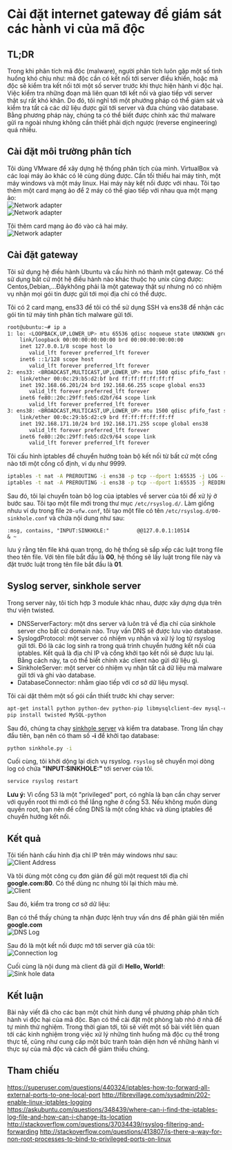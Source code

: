 # Cài đặt internet gateway để giám sát các hành vi của mã độc
## TL;DR
Trong khi phân tích mã độc (malware), người phân tích luôn gặp một số tình huống khó chịu như: mã độc cần có kết nối tới server điều khiển, hoặc mã độc sẽ kiểm tra kết nối tới một số server trước khi thực hiện hành vi độc hại. Việc kiểm tra những đoạn mã liên quan tới kết nối và giao tiếp với server thật sự rất khó khăn. Do đó, tôi nghĩ tới một phướng pháp có thể giám sát và kiểm tra tất cả các dữ liệu được gửi tới server và đưa chúng vào database. Bằng phương pháp này, chúng ta có thể biết được chính xác thứ malware gửi ra ngoài nhưng không cần thiết phải dịch ngược (reverse engineering) quá nhiều.

## Cài đặt môi trường phân tích
Tôi dùng VMware để xây dựng hệ thống phân tích của mình. VirtualBox và các loại máy ảo khác có lẽ cùng dùng được. Cần tối thiểu hai máy tính, một máy windows và một máy linux. Hai máy này kết nối được với nhau.
Tôi tạo thêm một card mạng ảo để 2 máy có thể giao tiếp với nhau qua một mạng ảo:<br />
![Network adapter](screenshots/adapter_config.PNG "edit network adapter")
<br />
![Network adapter](screenshots/config_ip.PNG "edit network adapter")

Tôi thêm card mạng ảo đó vào cả hai máy.<br />
![Network adapter](screenshots/net_adapter.PNG "Network adapter")

## Cài đặt gateway
Tôi sử dụng hệ điều hành Ubuntu và cấu hình nó thành một gateway. Có thể sử dụng bất cứ một hệ điều hành nào khác thuộc họ unix cũng được: Centos,Debian,...Đâykhông phải là một gateway thật sự nhưng nó có nhiệm vụ nhận mọi gói tin được gửi tới mọi địa chỉ có thể được.

Tôi có 2 card mạng, ens33 để tôi có thể sử dụng SSH và ens38 để nhận các gói tin từ máy tính phân tích malware gửi tới.

``` bash
root@ubuntu:~# ip a
1: lo: <LOOPBACK,UP,LOWER_UP> mtu 65536 qdisc noqueue state UNKNOWN group default qlen 1
    link/loopback 00:00:00:00:00:00 brd 00:00:00:00:00:00
    inet 127.0.0.1/8 scope host lo
       valid_lft forever preferred_lft forever
    inet6 ::1/128 scope host
       valid_lft forever preferred_lft forever
2: ens33: <BROADCAST,MULTICAST,UP,LOWER_UP> mtu 1500 qdisc pfifo_fast state UP group default qlen 1000
    link/ether 00:0c:29:b5:d2:bf brd ff:ff:ff:ff:ff:ff
    inet 192.168.66.201/24 brd 192.168.66.255 scope global ens33
       valid_lft forever preferred_lft forever
    inet6 fe80::20c:29ff:feb5:d2bf/64 scope link
       valid_lft forever preferred_lft forever
3: ens38: <BROADCAST,MULTICAST,UP,LOWER_UP> mtu 1500 qdisc pfifo_fast state UP group default qlen 1000
    link/ether 00:0c:29:b5:d2:c9 brd ff:ff:ff:ff:ff:ff
    inet 192.168.171.10/24 brd 192.168.171.255 scope global ens38
       valid_lft forever preferred_lft forever
    inet6 fe80::20c:29ff:feb5:d2c9/64 scope link
       valid_lft forever preferred_lft forever
```

Tôi cấu hình iptables để chuyển hướng toàn bộ kết nối từ bất cứ một cổng nào tới một cổng cố định, ví dụ như 9999.
``` bash
iptables -t nat -A PREROUTING -i ens38 -p tcp --dport 1:65535 -j LOG --log-prefix "INPUT:SINKHOLE:" --log-level 6
iptables -t nat -A PREROUTING -i ens38 -p tcp --dport 1:65535 -j REDIRECT --to-ports 9999
```
Sau đó, tôi lại chuyển toàn bộ log của iptables về server của tôi để xử lý ở bước sau. Tôi tạo một file mới trong thư mục `/etc/rsyslog.d/`. Làm giống nhưu ví dụ  trong file `20-ufw.conf`, tôi tạo một file có tên `/etc/rsyslog.d/00-sinkhole.conf` và chứa nội dung như sau:

```
:msg, contains, "INPUT:SINKHOLE:"         @@127.0.0.1:10514
& ~
```
lưu ý rằng tên file khá quan trọng, do hệ thống sẽ sắp xếp các luật trong file theo tên file. Với tên file bắt đầu là **00**, hệ thống sẽ lấy luật trong file này và đặt trước luật trong tên file bắt đầu là **01**.

## Syslog server, sinkhole server
Trong server này, tôi tích hợp 3 module khác nhau, được xây dựng dựa trên thư viện twisted.
 - DNSServerFactory: một dns server và luôn trả về địa chỉ của sinkhole server cho bất cứ domain nào. Truy vấn DNS sẽ được lưu vào database.
 - SyslogdProtocol: một server có nhiệm vụ nhận và xử lý log từ rsyslog gửi tới. Đó là các log sinh ra trong quá trình chuyển hướng kết nối của iptables. Kết quả là địa chỉ IP và cổng khởi tạo kết nối sẽ được lưu lại. Bằng cách này, ta có thể biết chính xác client nào gửi dữ liệu gì.
 - SinkholeServer: một server có nhiệm vụ nhận tất cả dữ liệu mà malware gửi tới và ghi vào database.
 - DatabaseConnector: nhằm giao tiếp với cơ sở dữ liệu mysql.

Tôi cài dặt thêm một số gói cần thiết trước khi chạy server:
``` bash
apt-get install python python-dev python-pip libmysqlclient-dev mysql-client
pip install twisted MySQL-python
```

Sau đó, chúng ta chạy [sinkhole server](sinkhole-server/sinkhole.py) và kiểm tra database. Trong lần chạy đầu tiên, bạn nên có tham số **-i** để khởi tạo database:
``` bash
python sinkhole.py -i
```
Cuối cùng, tôi khởi dộng lại dịch vụ rsyslog. `rsyslog` sẽ chuyển mọi dòng log có chứa **"INPUT:SINKHOLE:"** tới server của tôi.
``` bash
service rsyslog restart
```

**Lưu ý:** Vì cổng 53 là một "privileged" port, có nghĩa là bạn cần chạy server với quyền root thì mới có thể lắng nghe ở cổng 53. Nếu không muốn dùng quyền root, bạn nên để cổng DNS là một cổng khác và dùng iptables để chuyển hướng kết nối.

## Kết quả
Tôi tiến hành cấu hình địa chỉ IP trên máy windows như sau:<br />
![Client Address](screenshots/client_ip.PNG "Client IP Address")

Và tôi dùng một công cụ đơn giản để gửi một request tới địa chỉ **google.com:80**. Có thể dùng nc nhưng tôi lại thích màu mè.<br />
![Client](screenshots/client.PNG "Client")

Sau đó, kiểm tra trong cơ sở dữ liệu:

Bạn có thể thấy chúng ta nhận được lệnh truy vấn dns để phân giải tên miền **google.com**<br />
![DNS Log](screenshots/dns_log.PNG "DNS log")

Sau đó là một kết nối được mở tới server giả của tôi:<br />
![Connection log](screenshots/connection_log.PNG "Connection log")

Cuối cùng là nội dung mà client đã gửi đi **Hello, World!**:<br />
![Sink hole data](screenshots/sinkhole_data.PNG "Sink hole data")

## Kết luận
Bài này viết đã cho các bạn một chút hình dung về phương pháp phân tích hành vi độc hại của mã độc. Bạn có thể cài đặt một phòng lab nhỏ ở nhà để tự minh thử nghiệm. Trong thời gian tới, tôi sẽ viết một số bài viết liên quan tới các kinh nghiệm trong việc xử lý những tình huống mã độc cụ thể trong thực tế, cũng như cung cấp một bức tranh toàn diện hơn về những hành vi thực sự của mã độc và cách để giảm thiểu chúng.

## Tham chiếu
https://superuser.com/questions/440324/iptables-how-to-forward-all-external-ports-to-one-local-port
http://fibrevillage.com/sysadmin/202-enable-linux-iptables-logging
https://askubuntu.com/questions/348439/where-can-i-find-the-iptables-log-file-and-how-can-i-change-its-location
http://stackoverflow.com/questions/37034439/rsyslog-filtering-and-forwarding
http://stackoverflow.com/questions/413807/is-there-a-way-for-non-root-processes-to-bind-to-privileged-ports-on-linux